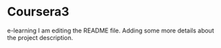 # Coursera3
e-learning
I am editing the README file. Adding some more details about the project description.

